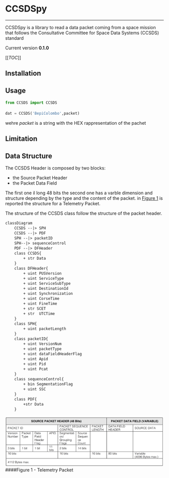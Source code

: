 # CCSDSpy

---

CCSDSpy is a library to read a data packet coming from a space mission that follows the Consultative Committee for Space Data Systems (CCSDS) standard

Current version **0.1.0**

[[_TOC_]]

## Installation
## Usage
```python
from CCSDS import CCSDS

dat = CCSDS('BepiColombo',packet)
```
wehre *packet* is a string with the HEX rappresentation of the pachet

## Limitation

## Data Structure

The CCSDS Header is composed by two blocks:
+ the Source Packet Header 
+ the Packet Data Field

The first one il long 48 bits the second one has a varble dimension and structure depending by the type and the content of the packet. in [Figure 1](#figure-1-telemetry-packet) is reported the structure for a Telemetry Packet.

The structure of the CCSDS class follow the structure of the packet header.


```mermaid
classDiagram
    CCSDS --|> SPH
    CCSDS --|> PDF
    SPH --|> packetID
    SPH--|> sequenceControl
    PDF --|> DFHeader
    class CCSDS{
        + str Data 
    }
    class DFHeader{
        + uint PUSVersion
        + uint ServiceType
        + uint ServiceSubType
        + uint DestinationId
        + uint Synchronization
        + uint CorseTime
        + uint FineTime
        + str SCET
        + str  UTCTime
    }
    class SPH{
        + uint packetLength
    }
    class packetID{
        + uint VersionNum
        + uint packetType
        + uint dataFieldHeaderFlag 
        + uint Apid
        + uint Pid
        + uint Pcat
    }
    class sequenceControl{
        + bin SegmentationFlag
        + uint SSC
    }
    class PDF{
        +str Data
    }
```

![TM packet](docs/TM_Packet_Header.png "Telemetry packet")
####Figure 1 - Telemetry Packet
